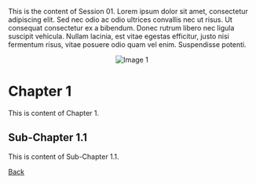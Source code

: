 This is the content of Session 01. Lorem ipsum dolor sit amet, consectetur adipiscing elit. Sed nec odio ac odio ultrices convallis nec ut risus. Ut consequat consectetur ex a bibendum. Donec rutrum libero nec ligula suscipit vehicula. Nullam lacinia, est vitae egestas efficitur, justo nisi fermentum risus, vitae posuere odio quam vel enim. Suspendisse potenti.

<p style="text-align: center;">
    <img src="image1.jpg" alt="Image 1">
</p>

# Chapter 1

This is content of Chapter 1.

## Sub-Chapter 1.1

This is content of Sub-Chapter 1.1.

[<i class="fas fa-arrow-left"></i> Back](index.html)